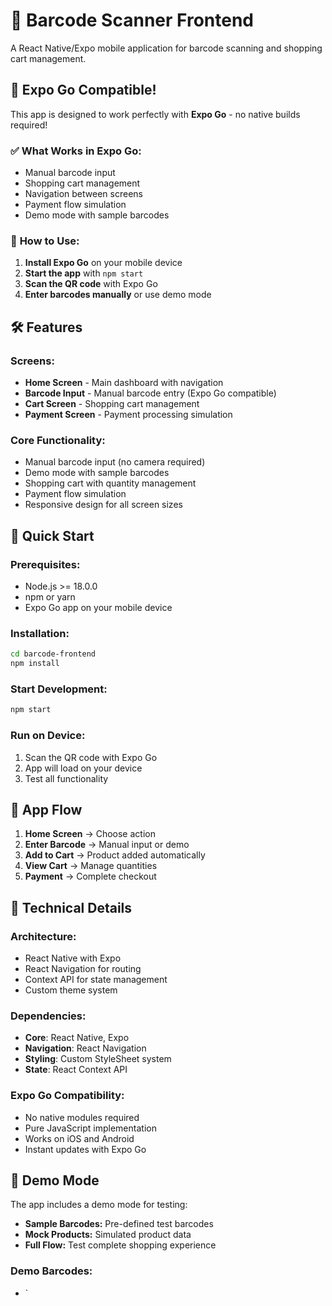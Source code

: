# 📱 Barcode Scanner Frontend

A React Native/Expo mobile application for barcode scanning and shopping cart management.

## 🚀 **Expo Go Compatible!**

This app is designed to work perfectly with **Expo Go** - no native builds required!

### ✅ **What Works in Expo Go:**
- Manual barcode input
- Shopping cart management
- Navigation between screens
- Payment flow simulation
- Demo mode with sample barcodes

### 📱 **How to Use:**

1. **Install Expo Go** on your mobile device
2. **Start the app** with `npm start`
3. **Scan the QR code** with Expo Go
4. **Enter barcodes manually** or use demo mode

## 🛠️ **Features**

### **Screens:**
- **Home Screen** - Main dashboard with navigation
- **Barcode Input** - Manual barcode entry (Expo Go compatible)
- **Cart Screen** - Shopping cart management
- **Payment Screen** - Payment processing simulation

### **Core Functionality:**
- Manual barcode input (no camera required)
- Demo mode with sample barcodes
- Shopping cart with quantity management
- Payment flow simulation
- Responsive design for all screen sizes

## 🚀 **Quick Start**

### **Prerequisites:**
- Node.js >= 18.0.0
- npm or yarn
- Expo Go app on your mobile device

### **Installation:**
```bash
cd barcode-frontend
npm install
```

### **Start Development:**
```bash
npm start
```

### **Run on Device:**
1. Scan the QR code with Expo Go
2. App will load on your device
3. Test all functionality

## 📱 **App Flow**

1. **Home Screen** → Choose action
2. **Enter Barcode** → Manual input or demo
3. **Add to Cart** → Product added automatically
4. **View Cart** → Manage quantities
5. **Payment** → Complete checkout

## 🔧 **Technical Details**

### **Architecture:**
- React Native with Expo
- React Navigation for routing
- Context API for state management
- Custom theme system

### **Dependencies:**
- **Core**: React Native, Expo
- **Navigation**: React Navigation
- **Styling**: Custom StyleSheet system
- **State**: React Context API

### **Expo Go Compatibility:**
- No native modules required
- Pure JavaScript implementation
- Works on iOS and Android
- Instant updates with Expo Go

## 🎯 **Demo Mode**

The app includes a demo mode for testing:
- **Sample Barcodes:** Pre-defined test barcodes
- **Mock Products:** Simulated product data
- **Full Flow:** Test complete shopping experience

### **Demo Barcodes:**
- `
